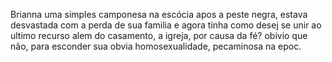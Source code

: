 Brianna uma simples camponesa na escócia apos a peste negra, estava desvastada com a perda de sua familia e agora tinha como desej se unir ao ultimo recurso alem do casamento, a igreja, por causa da fé? obivio que não, para esconder sua obvia homosexualidade, pecaminosa na epoc.
